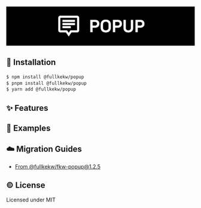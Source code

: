 ![cover](https://raw.githubusercontent.com/fullkekw/popup/main/cover.png)

## 🎉 Installation
```bash
$ npm install @fullkekw/popup
$ pnpm install @fullkekw/popup
$ yarn add @fullkekw/popup
```

## ✨ Features

## 👀 Examples

## ☁️ Migration Guides
- [From @fullkekw/fkw-popup@1.2.5](./docs/migration.md#fullkekwfkw-popup125)

## ©️ License
Licensed under MIT